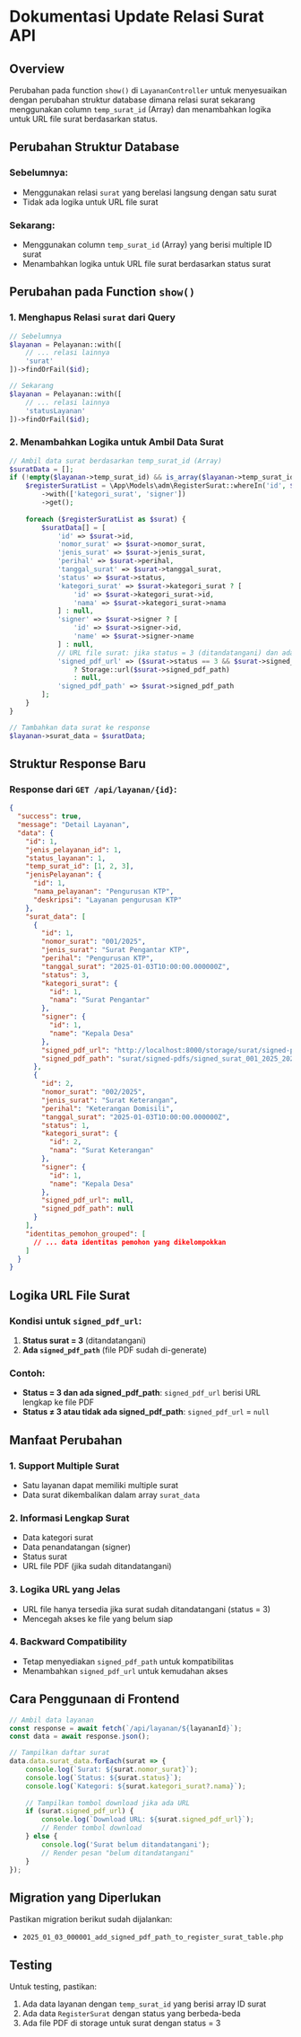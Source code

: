 # Dokumentasi Update Relasi Surat API

## Overview
Perubahan pada function `show()` di `LayananController` untuk menyesuaikan dengan perubahan struktur database dimana relasi surat sekarang menggunakan column `temp_surat_id` (Array) dan menambahkan logika untuk URL file surat berdasarkan status.

## Perubahan Struktur Database

### Sebelumnya:
- Menggunakan relasi `surat` yang berelasi langsung dengan satu surat
- Tidak ada logika untuk URL file surat

### Sekarang:
- Menggunakan column `temp_surat_id` (Array) yang berisi multiple ID surat
- Menambahkan logika untuk URL file surat berdasarkan status surat

## Perubahan pada Function `show()`

### 1. Menghapus Relasi `surat` dari Query
```php
// Sebelumnya
$layanan = Pelayanan::with([
    // ... relasi lainnya
    'surat'
])->findOrFail($id);

// Sekarang
$layanan = Pelayanan::with([
    // ... relasi lainnya
    'statusLayanan'
])->findOrFail($id);
```

### 2. Menambahkan Logika untuk Ambil Data Surat
```php
// Ambil data surat berdasarkan temp_surat_id (Array)
$suratData = [];
if (!empty($layanan->temp_surat_id) && is_array($layanan->temp_surat_id)) {
    $registerSuratList = \App\Models\adm\RegisterSurat::whereIn('id', $layanan->temp_surat_id)
        ->with(['kategori_surat', 'signer'])
        ->get();
    
    foreach ($registerSuratList as $surat) {
        $suratData[] = [
            'id' => $surat->id,
            'nomor_surat' => $surat->nomor_surat,
            'jenis_surat' => $surat->jenis_surat,
            'perihal' => $surat->perihal,
            'tanggal_surat' => $surat->tanggal_surat,
            'status' => $surat->status,
            'kategori_surat' => $surat->kategori_surat ? [
                'id' => $surat->kategori_surat->id,
                'nama' => $surat->kategori_surat->nama
            ] : null,
            'signer' => $surat->signer ? [
                'id' => $surat->signer->id,
                'name' => $surat->signer->name
            ] : null,
            // URL file surat: jika status = 3 (ditandatangani) dan ada signed_pdf_path, berikan URL
            'signed_pdf_url' => ($surat->status == 3 && $surat->signed_pdf_path) 
                ? Storage::url($surat->signed_pdf_path) 
                : null,
            'signed_pdf_path' => $surat->signed_pdf_path
        ];
    }
}

// Tambahkan data surat ke response
$layanan->surat_data = $suratData;
```

## Struktur Response Baru

### Response dari `GET /api/layanan/{id}`:
```json
{
  "success": true,
  "message": "Detail Layanan",
  "data": {
    "id": 1,
    "jenis_pelayanan_id": 1,
    "status_layanan": 1,
    "temp_surat_id": [1, 2, 3],
    "jenisPelayanan": {
      "id": 1,
      "nama_pelayanan": "Pengurusan KTP",
      "deskripsi": "Layanan pengurusan KTP"
    },
    "surat_data": [
      {
        "id": 1,
        "nomor_surat": "001/2025",
        "jenis_surat": "Surat Pengantar KTP",
        "perihal": "Pengurusan KTP",
        "tanggal_surat": "2025-01-03T10:00:00.000000Z",
        "status": 3,
        "kategori_surat": {
          "id": 1,
          "nama": "Surat Pengantar"
        },
        "signer": {
          "id": 1,
          "name": "Kepala Desa"
        },
        "signed_pdf_url": "http://localhost:8000/storage/surat/signed-pdfs/signed_surat_001_2025_2025-01-03_10-00-00.pdf",
        "signed_pdf_path": "surat/signed-pdfs/signed_surat_001_2025_2025-01-03_10-00-00.pdf"
      },
      {
        "id": 2,
        "nomor_surat": "002/2025",
        "jenis_surat": "Surat Keterangan",
        "perihal": "Keterangan Domisili",
        "tanggal_surat": "2025-01-03T10:00:00.000000Z",
        "status": 1,
        "kategori_surat": {
          "id": 2,
          "nama": "Surat Keterangan"
        },
        "signer": {
          "id": 1,
          "name": "Kepala Desa"
        },
        "signed_pdf_url": null,
        "signed_pdf_path": null
      }
    ],
    "identitas_pemohon_grouped": [
      // ... data identitas pemohon yang dikelompokkan
    ]
  }
}
```

## Logika URL File Surat

### Kondisi untuk `signed_pdf_url`:
1. **Status surat = 3** (ditandatangani)
2. **Ada `signed_pdf_path`** (file PDF sudah di-generate)

### Contoh:
- **Status = 3 dan ada signed_pdf_path**: `signed_pdf_url` berisi URL lengkap ke file PDF
- **Status ≠ 3 atau tidak ada signed_pdf_path**: `signed_pdf_url` = `null`

## Manfaat Perubahan

### 1. **Support Multiple Surat**
- Satu layanan dapat memiliki multiple surat
- Data surat dikembalikan dalam array `surat_data`

### 2. **Informasi Lengkap Surat**
- Data kategori surat
- Data penandatangan (signer)
- Status surat
- URL file PDF (jika sudah ditandatangani)

### 3. **Logika URL yang Jelas**
- URL file hanya tersedia jika surat sudah ditandatangani (status = 3)
- Mencegah akses ke file yang belum siap

### 4. **Backward Compatibility**
- Tetap menyediakan `signed_pdf_path` untuk kompatibilitas
- Menambahkan `signed_pdf_url` untuk kemudahan akses

## Cara Penggunaan di Frontend

```javascript
// Ambil data layanan
const response = await fetch(`/api/layanan/${layananId}`);
const data = await response.json();

// Tampilkan daftar surat
data.data.surat_data.forEach(surat => {
    console.log(`Surat: ${surat.nomor_surat}`);
    console.log(`Status: ${surat.status}`);
    console.log(`Kategori: ${surat.kategori_surat?.nama}`);
    
    // Tampilkan tombol download jika ada URL
    if (surat.signed_pdf_url) {
        console.log(`Download URL: ${surat.signed_pdf_url}`);
        // Render tombol download
    } else {
        console.log('Surat belum ditandatangani');
        // Render pesan "belum ditandatangani"
    }
});
```

## Migration yang Diperlukan

Pastikan migration berikut sudah dijalankan:
- `2025_01_03_000001_add_signed_pdf_path_to_register_surat_table.php`

## Testing

Untuk testing, pastikan:
1. Ada data layanan dengan `temp_surat_id` yang berisi array ID surat
2. Ada data `RegisterSurat` dengan status yang berbeda-beda
3. Ada file PDF di storage untuk surat dengan status = 3 
